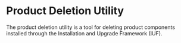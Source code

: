 # Product Deletion Utility

The product deletion utility is a tool for deleting product components installed through the Installation and Upgrade Framework (IUF).
